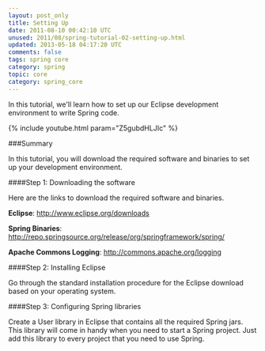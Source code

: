 ```yaml
---           
layout: post_only
title: Setting Up
date: 2011-08-10 00:42:10 UTC
unused: 2011/08/spring-tutorial-02-setting-up.html
updated: 2013-05-18 04:17:20 UTC
comments: false
tags: spring core
category: spring
topic: core
category: spring_core
---
```


In this tutorial, we'll learn how to set up our Eclipse development environment to write Spring code.

{% include youtube.html param="Z5gubdHLJIc" %}
 
###Summary

In this tutorial, you will download the required software and binaries to set up your development environment.

####Step 1: Downloading the software

Here are the links to download the required software and binaries.  

**Eclipse**: http://www.eclipse.org/downloads

**Spring Binaries**: http://repo.springsource.org/release/org/springframework/spring/

**Apache Commons Logging**: http://commons.apache.org/logging


####Step 2: Installing Eclipse

Go through the standard installation procedure for the Eclipse download based on your operating system.

####Step 3: Configuring Spring libraries

Create a User library in Eclipse that contains all the required Spring jars. This library will come in  handy when you need to start a Spring project. Just add this library to every project that you need to use Spring.
